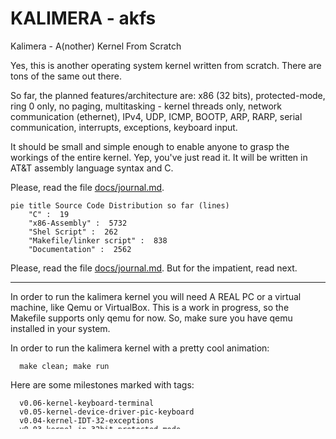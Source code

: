 # KALIMERA - akfs

Kalimera - A(nother) Kernel From Scratch

Yes, this is another operating system kernel written from scratch. There are tons of the same out there.

So far, the planned features/architecture are: x86 (32 bits), protected-mode, ring 0 only, no paging, multitasking - kernel threads only, network communication (ethernet), IPv4, UDP, ICMP, BOOTP, ARP, RARP, serial communication, interrupts, exceptions, keyboard input.

It should be small and simple enough to enable anyone to grasp the workings of the entire kernel. Yep, you've just read it. It will be written in AT&T assembly language syntax and C.

Please, read the file [docs/journal.md](docs/journal.md).

```mermaid
pie title Source Code Distribution so far (lines)
    "C" :  19
    "x86-Assembly" :  5732
    "Shel Script" :  262
    "Makefile/linker script" :  838
    "Documentation" :  2562
```

Please, read the file [docs/journal.md](docs/journal.md).
But for the impatient, read next.

-----------------------------------------------------------------------------

In order to run the kalimera kernel you will need A REAL PC or a
virtual machine, like Qemu or VirtualBox. This is a work in progress,
so the Makefile supports only qemu for now. So, make sure you have qemu
installed in your system.

In order to run the kalimera kernel with a pretty cool animation:

      make clean; make run

Here are some milestones marked with tags:

      v0.06-kernel-keyboard-terminal
      v0.05-kernel-device-driver-pic-keyboard
      v0.04-kernel-IDT-32-exceptions
      v0.03-kernel-in-32bit-protected-mode
      v0.02-bootloader-detect-memory
      v0.01-simple-bootloader

You can travel in time by just typing:

      git checkout <tag>

For instance, to checkout tag v0.03-kernel-in-32bit-protected-mode:

      git checkout v0.03-kernel-in-32bit-protected-mode

To return to the future:

      git checkout master

Enjoy!
